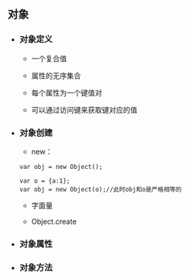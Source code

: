 ## 对象

* ### 对象定义 

  * 一个复合值

  * 属性的无序集合

  * 每个属性为一个键值对

  * 可以通过访问键来获取键对应的值
* ### 对象创建

  * new：

  ```
  var obj = new Object();

  var o = {a:1};
  var obj = new Object(o);//此时obj和o是严格相等的
  ```

  * 字面量

  * Object.create
* ### 对象属性
* ### 对象方法





